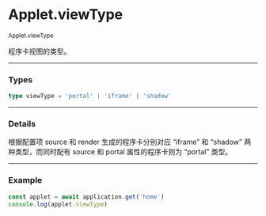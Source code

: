 # Applet.viewType

<small>Applet.viewType</small>

程序卡视图的类型。

---

<h3>Types</h3>

```ts
type viewType = 'portal' | 'iframe' | 'shadow'
```

---

<h3>Details</h3>

根据配置项 source 和 render 生成的程序卡分别对应 “iframe” 和 “shadow” 两种类型，而同时配有 source 和 portal 属性的程序卡则为 “portal” 类型。

---

<h3>Example</h3>

```ts
const applet = await application.get('home')
console.log(applet.viewType)
```
